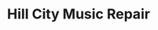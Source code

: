 ---
title: "Hill City Music Repair"
url: /lynchburg/hill-city-music-repair/
shop: musical instrument
---